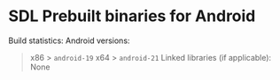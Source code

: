 # SDL Prebuilt binaries for Android

Build statistics:
Android versions:
> x86 > `android-19`
> x64 > `android-21`
Linked libraries (if applicable):
> None